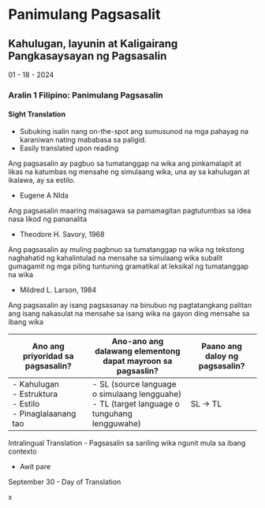 # Panimulang Pagsasalit

## Kahulugan, layunin at Kaligairang Pangkasaysayan ng Pagsasalin 

01 - 18 - 2024
### Aralin 1 Filipino: Panimulang Pagsasalin 

#### Sight Translation 
- Subuking isalin nang on-the-spot ang sumusunod na mga pahayag na karaniwan nating mababasa sa paligid.
- Easily translated upon reading 


Ang pagsasalin ay pagbuo sa tumatanggap na wika ang pinkamalapit at likas na katumbas ng mensahe ng simulaang wika, una ay sa kahulugan at ikalawa, ay sa estilo.
- Eugene A NIda 

Ang pagsasalin maaring maisagawa sa pamamagitan pagtutumbas sa idea nasa likod ng pananalita 
- Theodore H. Savory, 1968

Ang pagsasalin ay muling pagbnuo sa tumatanggap na wika ng tekstong naghahatid ng kahalintulad na mensahe sa simulaang wika subalit gumagamit ng mga piling tuntuning gramatikal at leksikal ng tumatanggap na wika
- Mildred L. Larson, 1984

Ang pagsasalin ay isang pagsasanay na binubuo ng pagtatangkang palitan ang isang nakasulat na mensahe sa isang wika na gayon ding mensahe sa ibang wika 


| Ano ang priyoridad sa pagsasalin? | Ano-ano ang dalawang elementong dapat mayroon sa pagsaslin? | Paano ang daloy ng pagsasalin? |
| ---- | ---- | ---- |
| - Kahulugan<br>- Estruktura<br>- Estilo <br>- Pinaglalaanang tao | - SL (source language o simulaang lengguahe)<br>- TL (target language o tunguhang lengguwahe) | SL -> TL |

Intralingual Translation - Pagsasalin sa sariling wika ngunit mula sa ibang contexto 
- Awit pare 

September 30 - Day of Translation 

x